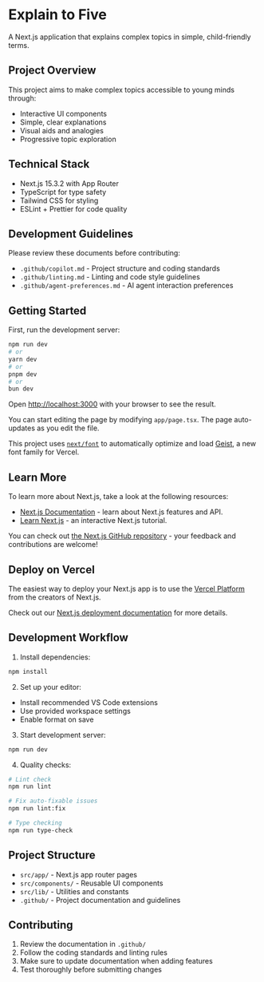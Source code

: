 # Explain to Five

A Next.js application that explains complex topics in simple, child-friendly terms.

## Project Overview

This project aims to make complex topics accessible to young minds through:

- Interactive UI components
- Simple, clear explanations
- Visual aids and analogies
- Progressive topic exploration

## Technical Stack

- Next.js 15.3.2 with App Router
- TypeScript for type safety
- Tailwind CSS for styling
- ESLint + Prettier for code quality

## Development Guidelines

Please review these documents before contributing:

- `.github/copilot.md` - Project structure and coding standards
- `.github/linting.md` - Linting and code style guidelines
- `.github/agent-preferences.md` - AI agent interaction preferences

## Getting Started

First, run the development server:

```bash
npm run dev
# or
yarn dev
# or
pnpm dev
# or
bun dev
```

Open [http://localhost:3000](http://localhost:3000) with your browser to see the result.

You can start editing the page by modifying `app/page.tsx`. The page auto-updates as you edit the file.

This project uses [`next/font`](https://nextjs.org/docs/app/building-your-application/optimizing/fonts) to automatically optimize and load [Geist](https://vercel.com/font), a new font family for Vercel.

## Learn More

To learn more about Next.js, take a look at the following resources:

- [Next.js Documentation](https://nextjs.org/docs) - learn about Next.js features and API.
- [Learn Next.js](https://nextjs.org/learn) - an interactive Next.js tutorial.

You can check out [the Next.js GitHub repository](https://github.com/vercel/next.js) - your feedback and contributions are welcome!

## Deploy on Vercel

The easiest way to deploy your Next.js app is to use the [Vercel Platform](https://vercel.com/new?utm_medium=default-template&filter=next.js&utm_source=create-next-app&utm_campaign=create-next-app-readme) from the creators of Next.js.

Check out our [Next.js deployment documentation](https://nextjs.org/docs/app/building-your-application/deploying) for more details.

## Development Workflow

1. Install dependencies:

```bash
npm install
```

2. Set up your editor:

- Install recommended VS Code extensions
- Use provided workspace settings
- Enable format on save

3. Start development server:

```bash
npm run dev
```

4. Quality checks:

```bash
# Lint check
npm run lint

# Fix auto-fixable issues
npm run lint:fix

# Type checking
npm run type-check
```

## Project Structure

- `src/app/` - Next.js app router pages
- `src/components/` - Reusable UI components
- `src/lib/` - Utilities and constants
- `.github/` - Project documentation and guidelines

## Contributing

1. Review the documentation in `.github/`
2. Follow the coding standards and linting rules
3. Make sure to update documentation when adding features
4. Test thoroughly before submitting changes
